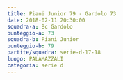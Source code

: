 ```yaml
---
title: Piani Junior 79 - Gardolo 73
date: 2018-02-11 20:30:00
squadra-a: Bc Gardolo
punteggio-a: 73
squadra-b: Piani Junior
punteggio-b: 79
partite/squadra: serie-d-17-18
luogo: PALAMAZZALI
categoria: serie d
---
```

